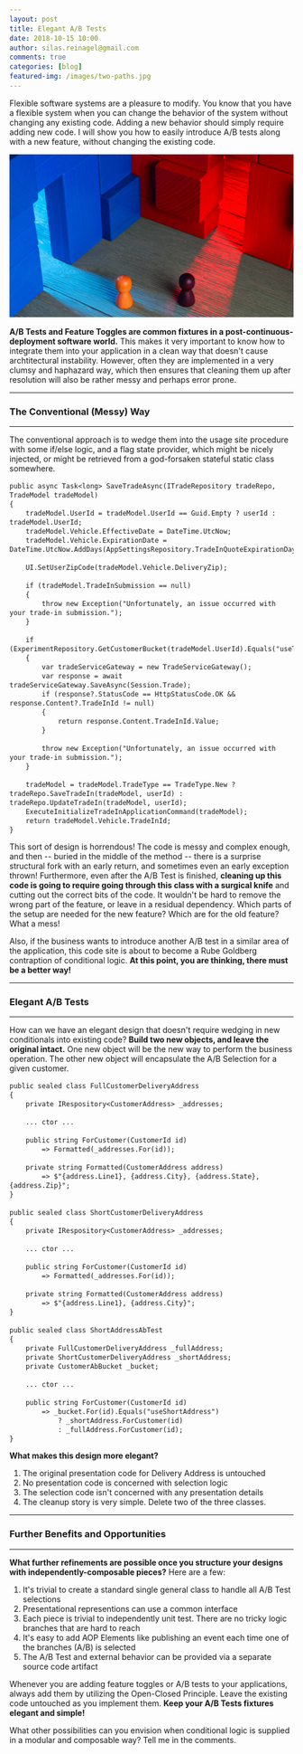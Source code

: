 ```yaml
---
layout: post
title: Elegant A/B Tests
date: 2018-10-15 10:00
author: silas.reinagel@gmail.com
comments: true
categories: [blog]
featured-img: /images/two-paths.jpg
---
```


Flexible software systems are a pleasure to modify. You know that you have a flexible system when you can change the behavior of the system without changing any existing code. Adding a new behavior should simply require adding new code. I will show you how to easily introduce A/B tests along with a new feature, without changing the existing code.

<img src="/images/two-paths.jpg" alt="Two game pawns heading through two different doors."  />

**A/B Tests and Feature Toggles are common fixtures in a post-continuous-deployment software world.** This makes it very important to know how to integrate them into your application in a clean way that doesn't cause archtitectural instability. However, often they are implemented in a very clumsy and haphazard way, which then ensures that cleaning them up after resolution will also be rather messy and perhaps error prone.

----

### The Conventional (Messy) Way

----

The conventional approach is to wedge them into the usage site procedure with some if/else logic, and a flag state provider, which might be nicely injected, or might be retrieved from a god-forsaken stateful static class somewhere.

```
public async Task<long> SaveTradeAsync(ITradeRepository tradeRepo, TradeModel tradeModel)
{
    tradeModel.UserId = tradeModel.UserId == Guid.Empty ? userId : tradeModel.UserId;
    tradeModel.Vehicle.EffectiveDate = DateTime.UtcNow;
    tradeModel.Vehicle.ExpirationDate = DateTime.UtcNow.AddDays(AppSettingsRepository.TradeInQuoteExpirationDays);

    UI.SetUserZipCode(tradeModel.Vehicle.DeliveryZip);

    if (tradeModel.TradeInSubmission == null)
    {
        throw new Exception("Unfortunately, an issue occurred with your trade-in submission.");
    }

    if (ExperimentRepository.GetCustomerBucket(tradeModel.UserId).Equals("useTradeAppraisalGateway"))
    {
        var tradeServiceGateway = new TradeServiceGateway();
        var response = await tradeServiceGateway.SaveAsync(Session.Trade);
        if (response?.StatusCode == HttpStatusCode.OK && response.Content?.TradeInId != null)
        {
            return response.Content.TradeInId.Value;
        }

        throw new Exception("Unfortunately, an issue occurred with your trade-in submission.");
    }

    tradeModel = tradeModel.TradeType == TradeType.New ? tradeRepo.SaveTradeIn(tradeModel, userId) : tradeRepo.UpdateTradeIn(tradeModel, userId);
    ExecuteInitializeTradeInApplicationCommand(tradeModel);
    return tradeModel.Vehicle.TradeInId;
}
```

This sort of design is horrendous! The code is messy and complex enough, and then -- buried in the middle of the method -- there is a surprise structural fork with an early return, and sometimes even an early exception thrown! Furthermore, even after the A/B Test is finished, **cleaning up this code is going to require going through this class with a surgical knife** and cutting out the correct bits of the code. It wouldn't be hard to remove the wrong part of the feature, or leave in a residual dependency. Which parts of the setup are needed for the new feature? Which are for the old feature? What a mess!

Also, if the business wants to introduce another A/B test in a similar area of the application, this code site is about to become a Rube Goldberg contraption of conditional logic. **At this point, you are thinking, there must be a better way!**

----

### Elegant A/B Tests

----

How can we have an elegant design that doesn't require wedging in new conditionals into existing code? **Build two new objects, and leave the original intact.** One new object will be the new way to perform the business operation. The other new object will encapsulate the A/B Selection for a given customer.


```
public sealed class FullCustomerDeliveryAddress
{
    private IRespository<CustomerAddress> _addresses;
    
    ... ctor ... 

    public string ForCustomer(CustomerId id)
        => Formatted(_addresses.For(id));
    
    private string Formatted(CustomerAddress address)
        => $"{address.Line1}, {address.City}, {address.State}, {address.Zip}";
}

public sealed class ShortCustomerDeliveryAddress
{
    private IRespository<CustomerAddress> _addresses;
    
    ... ctor ... 

    public string ForCustomer(CustomerId id)
        => Formatted(_addresses.For(id));
        
    private string Formatted(CustomerAddress address)
        => $"{address.Line1}, {address.City}";
}

public sealed class ShortAddressAbTest
{
    private FullCustomerDeliveryAddress _fullAddress;
    private ShortCustomerDeliveryAddress _shortAddress;
    private CustomerAbBucket _bucket;
    
    ... ctor ...
    
    public string ForCustomer(CustomerId id)
        => _bucket.For(id).Equals("useShortAddress") 
            ? _shortAddress.ForCustomer(id)
            : _fullAddress.ForCustomer(id);
}
```

**What makes this design more elegant?**
1. The original presentation code for Delivery Address is untouched
2. No presentation code is concerned with selection logic
3. The selection code isn't concerned with any presentation details
4. The cleanup story is very simple. Delete two of the three classes.

----

### Further Benefits and Opportunities

----

**What further refinements are possible once you structure your designs with independently-composable pieces?** Here are a few:
1. It's trivial to create a standard single general class to handle all A/B Test selections
2. Presentational representions can use a common interface
3. Each piece is trivial to independently unit test. There are no tricky logic branches that are hard to reach
4. It's easy to add AOP Elements like publishing an event each time one of the branches (A/B) is selected
5. The A/B Test and external behavior can be provided via a separate source code artifact

Whenever you are adding feature toggles or A/B tests to your applications, always add them by utilizing the Open-Closed Principle. Leave the existing code untouched as you implement them. **Keep your A/B Tests fixtures elegant and simple!**

What other possibilities can you envision when conditional logic is supplied in a modular and composable way? Tell me in the comments.

